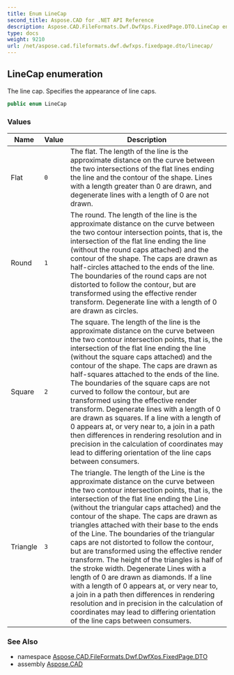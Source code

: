 ```yaml
---
title: Enum LineCap
second_title: Aspose.CAD for .NET API Reference
description: Aspose.CAD.FileFormats.Dwf.DwfXps.FixedPage.DTO.LineCap enum. The line cap. Specifies the appearance of line caps
type: docs
weight: 9210
url: /net/aspose.cad.fileformats.dwf.dwfxps.fixedpage.dto/linecap/
---
```

## LineCap enumeration

The line cap. Specifies the appearance of line caps.

```csharp
public enum LineCap
```

### Values

| Name | Value | Description |
| --- | --- | --- |
| Flat | `0` | The flat. The length of the line is the approximate distance on the curve between the two intersections of the flat lines ending the line and the contour of the shape. Lines with a length greater than 0 are drawn, and degenerate lines with a length of 0 are not drawn. |
| Round | `1` | The round. The length of the line is the approximate distance on the curve between the two contour intersection points, that is, the intersection of the flat line ending the line (without the round caps attached) and the contour of the shape. The caps are drawn as half-circles attached to the ends of the line. The boundaries of the round caps are not distorted to follow the contour, but are transformed using the effective render transform. Degenerate line with a length of 0 are drawn as circles. |
| Square | `2` | The square. The length of the line is the approximate distance on the curve between the two contour intersection points, that is, the intersection of the flat line ending the line (without the square caps attached) and the contour of the shape. The caps are drawn as half-squares attached to the ends of the line. The boundaries of the square caps are not curved to follow the contour, but are transformed using the effective render transform. Degenerate lines with a length of 0 are drawn as squares. If a line with a length of 0 appears at, or very near to, a join in a path then differences in rendering resolution and in precision in the calculation of coordinates may lead to differing orientation of the line caps between consumers. |
| Triangle | `3` | The triangle. The length of the Line is the approximate distance on the curve between the two contour intersection points, that is, the intersection of the flat line ending the Line (without the triangular caps attached) and the contour of the shape. The caps are drawn as triangles attached with their base to the ends of the Line. The boundaries of the triangular caps are not distorted to follow the contour, but are transformed using the effective render transform. The height of the triangles is half of the stroke width. Degenerate Lines with a length of 0 are drawn as diamonds. If a line with a length of 0 appears at, or very near to, a join in a path then differences in rendering resolution and in precision in the calculation of coordinates may lead to differing orientation of the line caps between consumers. |

### See Also

* namespace [Aspose.CAD.FileFormats.Dwf.DwfXps.FixedPage.DTO](../../aspose.cad.fileformats.dwf.dwfxps.fixedpage.dto/)
* assembly [Aspose.CAD](../../)


